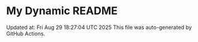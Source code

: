 # My Dynamic README
Updated at: Fri Aug 29 18:27:04 UTC 2025
This file was auto-generated by GitHub Actions.
